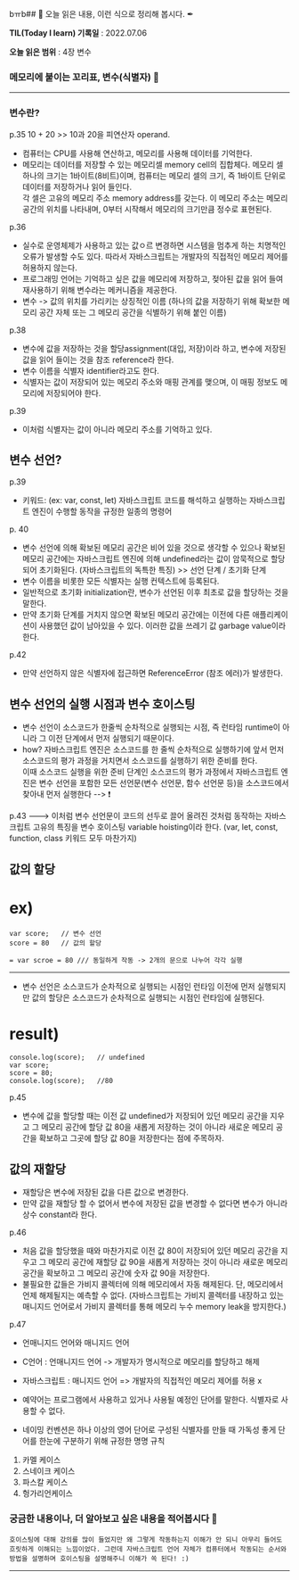 bㅠb## 📕 오늘 읽은 내용, 이런 식으로 정리해 봅시다. ✒

**TIL(Today I learn) 기록일** : 2022.07.06

**오늘 읽은 범위** : 4장 변수

### 메모리에 붙이는 꼬리표, 변수(식별자) 📑

---

### 변수란?

p.35
10 + 20 >> 10과 20을 피연산자 operand.
- 컴퓨터는 CPU를 사용해 연산하고, 메모리를 사용해 데이터를 기억한다.
- 메모리는 데이터를 저장할 수 있는 메모리셀 memory cell의 집합체다. 메모리 셀 하나의 크기는 1바이트(8비트)이며, 컴퓨터는 메모리 셀의 크기, 즉 1바이트 단위로 데이터를 저장하거나 읽어 들인다. </br> 각 셀은 고유의 메모리 주소 memory address를 갖는다. 이 메모리 주소는 메모리 공간의 위치를 나타내며, 0부터 시작해서 메모리의 크기만큼 정수로 표현된다.

p.36
- 실수로 운영체제가 사용하고 있는 값ㅇ르 변경하면 시스템을 멈추게 하는 치명적인 오류가 발생할 수도 있다. 따라서 자바스크립트는 개발자의 직접적인 메모리 제어를 허용하지 않는다.
- 프로그래밍 언어는 기억하고 싶은 값을 메모리에 저장하고, 젖아된 값을 읽어 들여 재사용하기 위해 변수라는 메커니즘을 제공한다.
- 변수 -> 값의 위치를 가리키는 상징적인 이름 (하나의 값을 저장하기 위해 확보한 메모리 공간 자체 또는 그 메모리 공간을 식별하기 위해 붙인 이름)

p.38
- 변수에 값을 저장하는 것을 할당assignment(대입, 저장)이라 하고, 변수에 저장된 값을 읽어 들이는 것을 참조 reference라 한다.
- 변수 이름을 식별자 identifier라고도 한다.
- 식별자는 값이 저장되어 있는 메모리 주소와 매핑 관계를 맺으며, 이 매핑 정보도 메모리에 저장되어야 한다.

p.39
- 이처럼 식별자는 값이 아니라 메모리 주소를 기억하고 있다.


## 변수 선언?

p.39
- 키워드: (ex: var, const, let) 자바스크립트 코드를 해석하고 실행하는 자바스크립트 엔진이 수행할 동작을 규정한 일종의 명령어

p. 40
- 변수 선언에 의해 확보된 메모리 공간은 비어 있을 것으로 생각할 수 있으나 확보된 메모리 공간에는 자바스크립트 엔진에 의해 undefined라는 값이 암묵적으로 할당되어 초기화된다. (자바스크립트의 독특한 특징) >> 선언 단계 / 초기화 단계
- 변수 이름을 비롯한 모든 식별자는 실행 컨텍스트에 등록된다.
- 일반적으로 초기화 initialization란, 변수가 선언된 이후 최초로 값을 할당하는 것을 말한다.
- 만약 초기화 단계를 거치지 않으면 확보된 메모리 공간에는 이전에 다른 애플리케이션이 사용했던 값이 남아있을 수 있다. 이러한 값을 쓰레기 값 garbage value이라 한다.

p.42
- 만약 선언하지 않은 식별자에 접근하면 ReferenceError (참조 에러)가 발생한다.


## 변수 선언의 실행 시점과 변수 호이스팅

- 변수 선언이 소스코드가 한줄씩 순차적으로 실행되는 시점, 즉 런타임 runtime이 아니라 그 이전 단계에서 먼저 실행되기 때문이다.
- how? 자바스크립트 엔진은 소스코드를 한 줄씩 순차적으로 실행하기에 앞서 먼저 소스코드의 평가 과정을 거치면서 소스코드를 실행하기 위한 준비를 한다. </br> 이때 소스코드 실행을 위한 준비 단계인 소스코드의 평가 과정에서 자바스크립트 엔진은 변수 선언을 포함한 모든 선언문(변수 선언문, 함수 선언문 등)을 소스코드에서 찾아내 먼저 실행한다 --> ❗️

p.43
---> 이처럼 변수 선언문이 코드의 선두로 끌어 올려진 것처럼 동작하는 자바스크립트 고유의 특징을 변수 호이스팅 variable hoisting이라 한다. (var, let, const, function, class 키워드 모두 마찬가지)


## 값의 할당

# ex)
    var score;   // 변수 선언
    score = 80   // 값의 할당

    = var scroe = 80 /// 동일하게 작동 -> 2개의 문으로 나누어 각각 실행

----------------------------------------------------------

- 변수 선언은 소스코드가 순차적으로 실행되는 시점인 런타임 이전에 먼저 실행되지만 값의 할당은 소스코드가 순차적으로 실행되는 시점인 런타임에 실행된다.

# result)
    console.log(score);   // undefined
    var score;
    score = 80; 
    console.log(score);   //80



p.45
- 변수에 값을 할당할 때는 이전 값 undefined가 저장되어 있던 메모리 공간을 지우고 그 메모리 공간에 할당 값 80을 새롭게 저장하는 것이 아니라 새로운 메모리 공간을 확보하고 그곳에 할당 값 80을 저장한다는 점에 주목하자.



## 값의 재할당

- 재할당은 변수에 저장된 값을 다른 값으로 변경한다. 
- 만약 값을 재할당 할 수 없어서 변수에 저장된 값을 변경할 수 없다면 변수가 아니라 상수 constant라 한다.

p.46
- 처음 값을 할당했을 때와 마찬가지로 이전 값 80이 저장되어 있던 메모리 공간을 지우고 그 메모리 공간에 재할당 값 90을 새롭게 저장하는 것이 아니라 새로운 메모리 공간을 확보하고 그 메모리 공간에 숫자 값 90을 저장한다.
- 불필요한 값들은 가비지 콜렉터에 의해 메모리에서 자동 해제된다. 단, 메모리에서 언제 해제될지는 예측할 수 없다.
(자바스크립트는 가비지 콜렉터를 내장하고 있는 매니지드 언어로서 가비지 콜렉터를 통해 메모리 누수 memory leak을 방지한다.)

p.47
* 언매니지드 언어와 매니지드 언어
- C언어 : 언매니지드 언어 -> 개발자가 명시적으로 메모리를 할당하고 해제 
- 자바스크립트 : 매니지드 언어 => 개발자의 직접적인 메모리 제어를 허용 x


- 예약어는 프로그램에서 사용하고 있거나 사용될 예정인 단어를 말한다. 식별자로 사용할 수 없다.

- 네이밍 컨벤션은 하나 이상의 영어 단어로 구성된 식별자를 만들 때 가독성 좋게 단어를 한눈에 구분하기 위해 규정한 명명 규칙
1) 카멜 케이스
2) 스네이크 케이스
3) 파스칼 케이스
4) 헝가리언케이스



### 궁금한 내용이나, 더 알아보고 싶은 내용을 적어봅시다 🤔
```
호이스팅에 대해 강의를 많이 들었지만 왜 그렇게 작동하는지 이해가 안 되니 아무리 들어도 흐릿하게 이해되는 느낌이었다. 그런데 자바스크립트 언어 자체가 컴퓨터에서 작동되는 순서와 방법을 설명하며 호이스팅을 설명해주니 이해가 쏙 된다! :)
```

---

